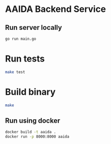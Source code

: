 # AAIDA Backend Service

## Run server locally

```bash
go run main.go
```

# Run tests

```bash
make test
```

# Build binary

```bash
make
```

## Run using docker

```bash
docker build -t aaida .
docker run -p 8000:8000 aaida
```
